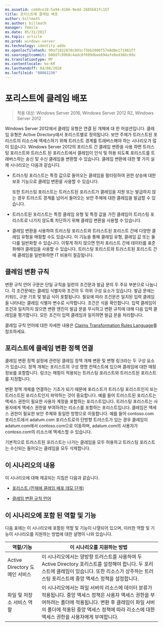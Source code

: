 ```yaml
---
ms.assetid: ceb9ce18-5a94-4166-9edd-2685b81fc15f
title: 포리스트에 클레임 배포
author: billmath
ms.author: billmath
manager: femila
ms.date: 05/31/2017
ms.topic: article
ms.prod: windows-server
ms.technology: identity-adds
ms.openlocfilehash: 99af1022870c891c75bb2008f57e8d8e171961ff
ms.sourcegitcommit: b00d7c8968c4adc8f699dbee694afe6ed36bc9de
ms.translationtype: MT
ms.contentlocale: ko-KR
ms.lasthandoff: 04/08/2020
ms.locfileid: "80861236"
---
```

# <a name="deploy-claims-across-forests"></a>포리스트에 클레임 배포

>적용 대상: Windows Server 2016, Windows Server 2012 R2, Windows Server 2012

Windows Server 2012에서 클레임 유형은 연결 된 개체에 대 한 어설션입니다. 클레임 유형은 Active Directory에서 포리스트별로 정의됩니다. 보안 주체가 트러스트된 포리스트의 리소스에 액세스하기 위해 트러스트 경계를 트래버스해야 하는 시나리오가 많이 있습니다. Windows Server 2012의 포리스트 간 클레임 변환을 사용 하면 트러스팅 포리스트와 트러스트 된 포리스트에서 클레임이 인식 및 허용 되도록 포리스트를 트래버스하는 송신 및 수신 클레임을 변환할 수 있습니다. 클레임 변환에 대한 몇 가지 실제 시나리오는 다음과 같습니다.  
  
-   트러스팅 포리스트는 특정 값으로 들어오는 클레임을 필터링하여 권한 상승에 대한 보호 기능으로 클레임 변환을 사용할 수 있습니다.  
  
    또한 트러스팅 포리스트는 트러스트된 포리스트가 클레임을 지원 또는 발급하지 않는 경우 트러스트 경계를 넘어서 들어오는 보안 주체에 대한 클레임을 발급할 수 있습니다.  
  
-   트러스트된 포리스트는 특정 클레임 유형 및 특정 값을 가진 클레임이 트러스팅 포리스트로 나가지 않도록 차단하기 위해 클레임 변환을 사용할 수 있습니다.  
  
-   클레임 변환을 사용하여 트러스팅 포리스트와 트러스트된 포리스트 간에 다양한 클레임 유형을 매핑할 수도 있습니다. 이 기능을 통해 클레임 유형, 클레임 값 또는 둘 다를 일반화할 수 있습니다. 이렇게 하지 않으면 먼저 포리스트 간에 데이터를 표준화해야 클레임을 사용할 수 있습니다. 트러스팅 포리스트와 트러스트된 포리스트 간에 클레임을 일반화하면 IT 비용이 절감됩니다.  
  
## <a name="claim-transformation-rules"></a>클레임 변환 규칙  
변환 규칙 언어 구문은 단일 규칙을 일련의 조건문과 발급 문의 두 주요 부분으로 나눕니다. 각 조건문에는 클레임 식별자와 조건의 두 하위 구성 요소가 있습니다. 발급 문에는 키워드, 구분 기호 및 발급 식이 포함됩니다. 필요에 따라 조건문은 일치된 입력 클레임을 나타내는 클레임 식별자 변수로 시작합니다. 조건은 식을 확인합니다. 입력 클레임이 조건과 일치하지 않으면 변환 엔진이 발급 문을 무시하고 변환 규칙에 대해 다음 입력 클레임을 평가합니다. 모든 조건이 입력 클레임과 일치하면 발급 문을 처리합니다.  
  
클레임 규칙 언어에 대한 자세한 내용은 [Claims Transformation Rules Language](Claims-Transformation-Rules-Language.md)를 참조하세요.  
  
## <a name="linking-claim-transformation-policies-to-forests"></a>포리스트에 클레임 변환 정책 연결  
클레임 변환 정책 설정에 관련된 클레임 정책 개체 변환 및 변형 링크라는 두 구성 요소가 있습니다. 정책 개체는 포리스트의 구성 명명 컨텍스트에 있으며 클레임에 대한 매핑 정보를 포함합니다. 링크는 매핑이 적용되는 트러스팅 포리스트와 트러스트된 포리스트를 지정합니다.  
  
변환 정책 개체를 연결하는 기초가 되기 때문에 포리스트가 트러스팅 포리스트인지 또는 트러스트된 포리스트인지 파악하는 것이 중요합니다. 예를 들어 트러스트된 포리스트는 액세스 권한이 필요한 사용자 계정을 포함하는 포리스트입니다. 트러스팅 포리스트는 사용자에게 액세스 권한을 부여하려는 리소스를 포함하는 포리스트입니다. 클레임은 액세스 권한이 필요한 보안 주체와 동일한 방향으로 이동합니다. 예를 들어 contoso.com 포리스트에서 adatum.com 포리스트로의 단방향 트러스트가 있는 경우 클레임이 adatum.com에서 contoso.com으로 이동하며, adatum.com의 사용자가 contoso.com의 리소스에 액세스할 수 있습니다.  
  
기본적으로 트러스트된 포리스트는 나가는 클레임을 모두 허용하고 트러스팅 포리스트는 수신되는 들어오는 클레임을 모두 삭제합니다.  
  
## <a name="in-this-scenario"></a>이 시나리오의 내용  
이 시나리오에 대해 제공되는 지침은 다음과 같습니다.  
  
-   [포리스트 &#40;전체에 클레임 배포 데모 단계&#41;](Deploy-Claims-Across-Forests--Demonstration-Steps-.md)  
  
-   [클레임 변환 규칙 언어](Claims-Transformation-Rules-Language.md)  
  
## <a name="roles-and-features-included-in-this-scenario"></a><a name="BKMK_NEW"></a>이 시나리오에 포함 된 역할 및 기능  
다음 표에는 이 시나리오에 포함된 역할 및 기능이 나열되어 있으며, 이러한 역할 및 기능이 시나리오를 지원하는 방법에 대한 설명이 나와 있습니다.  
  
|역할/기능|이 시나리오를 지원하는 방법|  
|-----------------|---------------------------------|  
|Active Directory 도메인 서비스|이 시나리오에서는 양방향 트러스트를 사용하여 두 Active Directory 포리스트를 설정해야 합니다. 두 포리스트에 클레임이 있습니다. 또한 리소스가 상주하는 트러스팅 포리스트에 중앙 액세스 정책을 설정합니다.|  
|파일 및 저장소 서비스 역할|이 시나리오에서는 파일 서버의 리소스에 데이터 분류가 적용됩니다. 중앙 액세스 정책은 사용자 액세스 권한을 부여하려는 폴더에 적용됩니다. 변환 후 클레임이 파일 서버의 폴더에 적용된 중앙 액세스 정책에 따라 리소스에 대한 액세스 권한을 사용자에게 부여합니다.|  
  


